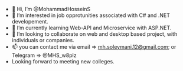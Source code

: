- 👋 Hi, I’m @MohammadHosseinS
- 👀 I’m interested in job opprotunities associated with C# and .NET developement.
- 🌱 I’m currently learning Web-API and Microservice with ASP.NET.
- 💞️ I’m looking to collaborate on web and desktop based project, with individuals or companies.
- 📫 you can contact me via email => mh.soleymani.12@gmail.com; or Telegram => @MHS_w8plz
- Looking forward to meeting new colleges.

<!---
MohammadHosseinS/MohammadHosseinS is a ✨ special ✨ repository because its `README.md` (this file) appears on your GitHub profile.
You can click the Preview link to take a look at your changes.
--->
